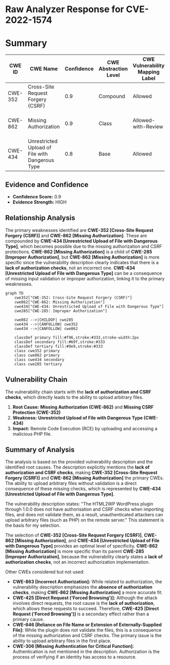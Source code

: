 # Raw Analyzer Response for CVE-2022-1574

# Summary
| CWE ID | CWE Name | Confidence | CWE Abstraction Level | CWE Vulnerability Mapping Label | CWE-Vulnerability Mapping Notes |
|---|---|---|---|---|---|
| CWE-352 | Cross-Site Request Forgery (CSRF) | 0.9 | Compound | Allowed | Primary CWE: **Lack of CSRF Checks** |
| CWE-862 | Missing Authorization | 0.9 | Class | Allowed-with-Review | Primary CWE: **Lack of Authorization Checks** |
| CWE-434 | Unrestricted Upload of File with Dangerous Type | 0.8 | Base | Allowed | Secondary CWE: **Allows Arbitrary File Upload** |

## Evidence and Confidence

*   **Confidence Score:** 0.9
*   **Evidence Strength:** HIGH

## Relationship Analysis
The primary weaknesses identified are **CWE-352 [Cross-Site Request Forgery (CSRF)]** and **CWE-862 [Missing Authorization]**. These are compounded by **CWE-434 [Unrestricted Upload of File with Dangerous Type]**, which becomes possible due to the missing authorization and CSRF protections. **CWE-862 [Missing Authorization]** is a child of **CWE-285 [Improper Authorization]**, but **CWE-862 [Missing Authorization]** is more specific since the vulnerability description clearly indicates that there is a **lack of authorization checks**, not an incorrect one. **CWE-434 [Unrestricted Upload of File with Dangerous Type]** can be a consequence of missing input validation or improper authorization, linking it to the primary weaknesses.

```mermaid
graph TD
    cwe352["CWE-352: Cross-Site Request Forgery (CSRF)"]
    cwe862["CWE-862: Missing Authorization"]
    cwe434["CWE-434: Unrestricted Upload of File with Dangerous Type"]
    cwe285["CWE-285: Improper Authorization"]
    
    cwe862 -->|CHILDOF| cwe285
    cwe434 -->|CANFOLLOW| cwe352
    cwe434 -->|CANFOLLOW| cwe862
    
    classDef primary fill:#f96,stroke:#333,stroke-width:2px
    classDef secondary fill:#69f,stroke:#333
    classDef tertiary fill:#9e9,stroke:#333
    class cwe352 primary
    class cwe862 primary
    class cwe434 secondary
    class cwe285 tertiary
```

## Vulnerability Chain
The vulnerability chain starts with the **lack of authorization and CSRF checks**, which directly leads to the ability to upload arbitrary files.
1.  **Root Cause:** **Missing Authorization (CWE-862)** and **Missing CSRF Protection (CWE-352)**
2.  **Weakness:** **Unrestricted Upload of File with Dangerous Type (CWE-434)**
3.  **Impact:** Remote Code Execution (RCE) by uploading and accessing a malicious PHP file.

## Summary of Analysis
The analysis is based on the provided vulnerability description and the identified root causes. The description explicitly mentions the **lack of authorization and CSRF checks**, making **CWE-352 [Cross-Site Request Forgery (CSRF)]** and **CWE-862 [Missing Authorization]** the primary CWEs. The ability to upload arbitrary files without validation is a direct consequence of these missing checks, which is represented by **CWE-434 [Unrestricted Upload of File with Dangerous Type]**.

The vulnerability description states: "The HTML2WP WordPress plugin through 1.0.0 does not have authorisation and CSRF checks when importing files, and does not validate them, as a result, unauthenticated attackers can upload arbitrary files (such as PHP) on the remote server." This statement is the basis for my selection.

The selection of **CWE-352 [Cross-Site Request Forgery (CSRF)]**, **CWE-862 [Missing Authorization]**, and **CWE-434 [Unrestricted Upload of File with Dangerous Type]** provides an optimal level of specificity. **CWE-862 [Missing Authorization]** is more specific than its parent **CWE-285 [Improper Authorization]**, because the vulnerability clearly states a **lack of authorization checks**, not an incorrect authorization implementation.

Other CWEs considered but not used:

*   **CWE-863 [Incorrect Authorization]:** While related to authorization, the vulnerability description emphasizes the **absence of authorization checks**, making **CWE-862 [Missing Authorization]** a more accurate fit.
*   **CWE-425 [Direct Request ('Forced Browsing')]:** Although the attack involves direct requests, the root cause is the **lack of authorization**, which allows these requests to succeed. Therefore, **CWE-425 [Direct Request ('Forced Browsing')]** is a secondary effect rather than a primary cause.
*   **CWE-646 [Reliance on File Name or Extension of Externally-Supplied File]:** While the plugin does not validate the files, this is a consequence of the missing authorization and CSRF checks. The primary issue is the ability to upload arbitrary files in the first place.
*   **CWE-306 [Missing Authentication for Critical Function]:** Authentication is not mentioned in the description. Authorization is the process of verifying if an identity has access to a resource.